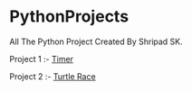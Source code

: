 # PythonProjects
All The Python Project Created By Shripad SK.

Project 1 :- [Timer](https://github.com/Shripad735/PythonProjects/blob/main/Timer%20Using%20Python%20/Timer.py)

Project 2 :- [Turtle Race](https://github.com/Shripad735/PythonProjects/blob/main/TurtleRace/turtleracing.py)

